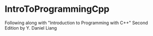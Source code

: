 # IntroToProgrammingCpp
Following along with "Introduction to Programming with C++" Second Edition by Y. Daniel Liang 
